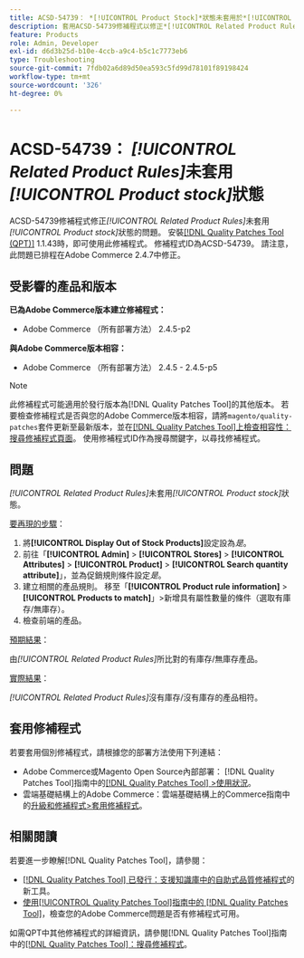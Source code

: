 ```yaml
---
title: ACSD-54739： *[!UICONTROL Product Stock]*狀態未套用於*[!UICONTROL Related Product Rules]*
description: 套用ACSD-54739修補程式以修正*[!UICONTROL Related Product Rules]*未套用*[!UICONTROL Product Stock]*狀態的Adobe Commerce問題。
feature: Products
role: Admin, Developer
exl-id: d6d3b25d-b10e-4ccb-a9c4-b5c1c7773eb6
type: Troubleshooting
source-git-commit: 7fdb02a6d89d50ea593c5fd99d78101f89198424
workflow-type: tm+mt
source-wordcount: '326'
ht-degree: 0%

---
```


# ACSD-54739： *[!UICONTROL Related Product Rules]*&#x200B;未套用&#x200B;*[!UICONTROL Product stock]*&#x200B;狀態

ACSD-54739修補程式修正&#x200B;*[!UICONTROL Related Product Rules]*&#x200B;未套用&#x200B;*[!UICONTROL Product stock]*&#x200B;狀態的問題。 安裝[[!DNL Quality Patches Tool (QPT)]](https://experienceleague.adobe.com/zh-hant/docs/commerce-operations/tools/quality-patches-tool/quality-patches-tool-to-self-serve-quality-patches) 1.1.43時，即可使用此修補程式。 修補程式ID為ACSD-54739。 請注意，此問題已排程在Adobe Commerce 2.4.7中修正。

## 受影響的產品和版本

**已為Adobe Commerce版本建立修補程式：**

* Adobe Commerce （所有部署方法） 2.4.5-p2

**與Adobe Commerce版本相容：**

* Adobe Commerce （所有部署方法） 2.4.5 - 2.4.5-p5

>[!NOTE]
>
>此修補程式可能適用於發行版本為[!DNL Quality Patches Tool]的其他版本。 若要檢查修補程式是否與您的Adobe Commerce版本相容，請將`magento/quality-patches`套件更新至最新版本，並在[[!DNL Quality Patches Tool]上檢查相容性：搜尋修補程式頁面](https://experienceleague.adobe.com/tools/commerce-quality-patches/index.html?lang=zh-Hant)。 使用修補程式ID作為搜尋關鍵字，以尋找修補程式。

## 問題

*[!UICONTROL Related Product Rules]*&#x200B;未套用&#x200B;*[!UICONTROL Product stock]*&#x200B;狀態。

<u>要再現的步驟</u>：

1. 將&#x200B;**[!UICONTROL Display Out of Stock Products]**&#x200B;設定設為&#x200B;*是*。
1. 前往「**[!UICONTROL Admin]** > **[!UICONTROL Stores]** > **[!UICONTROL Attributes]** > **[!UICONTROL Product]** > **[!UICONTROL Search quantity attribute]**」，並為促銷規則條件設定&#x200B;*是*。
1. 建立相關的產品規則。 移至「**[!UICONTROL Product rule information]** > **[!UICONTROL Products to match]**」>新增具有屬性數量的條件（選取有庫存/無庫存）。
1. 檢查前端的產品。

<u>預期結果</u>：

由&#x200B;*[!UICONTROL Related Product Rules]*&#x200B;所比對的有庫存/無庫存產品。

<u>實際結果</u>：

*[!UICONTROL Related Product Rules]*&#x200B;沒有庫存/沒有庫存的產品相符。

## 套用修補程式

若要套用個別修補程式，請根據您的部署方法使用下列連結：

* Adobe Commerce或Magento Open Source內部部署： [!DNL Quality Patches Tool]指南中的[[!DNL Quality Patches Tool] >使用狀況](/help/tools/quality-patches-tool/usage.md)。
* 雲端基礎結構上的Adobe Commerce：雲端基礎結構上的Commerce指南中的[升級和修補程式>套用修補程式](https://experienceleague.adobe.com/docs/commerce-cloud-service/user-guide/develop/upgrade/apply-patches.html?lang=zh-Hant)。

## 相關閱讀

若要進一步瞭解[!DNL Quality Patches Tool]，請參閱：

* [[!DNL Quality Patches Tool] 已發行：支援知識庫中的自助式品質修補程式](https://experienceleague.adobe.com/zh-hant/docs/commerce-operations/tools/quality-patches-tool/quality-patches-tool-to-self-serve-quality-patches)的新工具。
* [使用[!UICONTROL Quality Patches Tool]指南中的 [!DNL Quality Patches Tool]](/help/tools/quality-patches-tool/patches-available-in-qpt/check-patch-for-magento-issue-with-magento-quality-patches.md)，檢查您的Adobe Commerce問題是否有修補程式可用。


如需QPT中其他修補程式的詳細資訊，請參閱[!DNL Quality Patches Tool]指南中的[[!DNL Quality Patches Tool]：搜尋修補程式](https://experienceleague.adobe.com/tools/commerce-quality-patches/index.html?lang=zh-Hant)。
